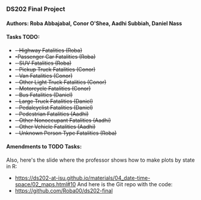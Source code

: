 ### DS202 Final Project

#### Authors: Roba Abbajabal, Conor O'Shea, Aadhi Subbiah, Daniel Nass

#### Tasks TODO:

- ~~- Highway Fatalities (Roba)~~
- ~~-Passenger Car Fatalities (Roba)~~
- ~~- SUV Fatalities (Roba)~~
- ~~- Pickup Truck Fatalities (Conor)~~
- ~~- Van Fatalities (Conor)~~
- ~~- Other Light Truck Fatalities (Conor)~~
- ~~- Motorcycle Fatalities (Conor)~~
- ~~- Bus Fatalities (Daniel)~~
- ~~- Large Truck Fatalities (Daniel)~~
- ~~- Pedalcyclist Fatalities (Daniel)~~
- ~~- Pedestrian Fatalities (Aadhi)~~
- ~~- Other Nonoccupant Fatalities (Aadhi)~~
- ~~- Other Vehicle Fatalities (Aadhi)~~
- ~~- Unknown Person Type Fatalities (Roba)~~

#### Amendments to TODO Tasks:




Also, here's the slide where the professor shows how to make plots by state in R:
- https://ds202-at-isu.github.io/materials/04_date-time-space/02_maps.html#10
And here is the Git repo with the code:
- https://github.com/Roba00/ds202-final
